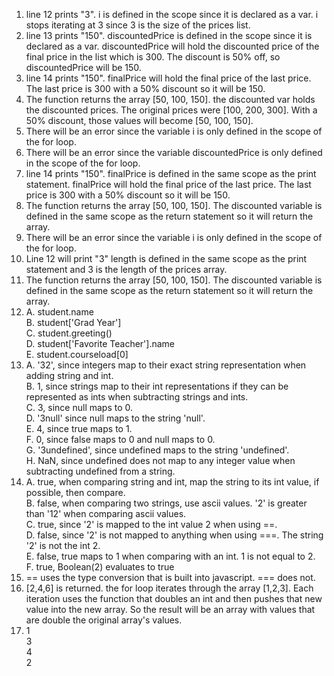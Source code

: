 
1. line 12 prints "3". i is defined in the scope since it is declared as a var. i stops iterating at 3 since 3 is the size of the prices list.
2. line 13 prints "150". discountedPrice is defined in the scope since it is declared as a var. discountedPrice will hold the discounted price of the final price in the list which is 300. The discount is 50% off, so discountedPrice will be 150.
3. line 14 prints "150". finalPrice will hold the final price of the last price. The last price is 300 with a 50% discount so it will be 150. 
4. The function returns the array [50, 100, 150]. the discounted var holds the discounted prices. The original prices were [100, 200, 300]. With a 50% discount, those values will become [50, 100, 150].
5. There will be an error since the variable i is only defined in the scope of the for loop.
6. There will be an error since the variable discountedPrice is only defined in the scope of the for loop.
7. line 14 prints "150". finalPrice is defined in the same scope as the print statement. finalPrice will hold the final price of the last price. The last price is 300 with a 50% discount so it will be 150. 
8. The function returns the array [50, 100, 150]. The discounted variable is defined in the same scope as the return statement so it will return the array.
9. There will be an error since the variable i is only defined in the scope of the for loop.
10. Line 12 will print "3" length is defined in the same scope as the print statement and 3 is the length of the prices array.
11. The function returns the array [50, 100, 150]. The discounted variable is defined in the same scope as the return statement so it will return the array.
12. A. student.name  
    B. student['Grad Year']  
    C. student.greeting()  
    D. student['Favorite Teacher'].name  
    E. student.courseload[0]  
13. A. '32', since integers map to their exact string representation when adding string and int.  
    B. 1, since strings map to their int representations if they can be represented as ints when subtracting strings and ints.  
    C. 3, since null maps to 0.  
    D. '3null' since null maps to the string 'null'.  
    E. 4, since true maps to 1.  
    F. 0, since false maps to 0 and null maps to 0.  
    G. '3undefined', since undefined maps to the string 'undefined'.  
    H. NaN, since undefined does not map to any integer value when subtracting undefined from a string.  
14. A. true, when comparing string and int, map the string to its int value, if possible, then compare.  
    B. false, when comparing two strings, use ascii values. '2' is greater than '12' when comparing ascii values.  
    C. true, since '2' is mapped to the int value 2 when using ==.  
    D. false, since '2' is not mapped to anything when using ===. The string '2' is not the int 2.   
    E. false, true maps to 1 when comparing with an int. 1 is not equal to 2.   
    F. true, Boolean(2) evaluates to true   
15. == uses the type conversion that is built into javascript. === does not.   
17. [2,4,6] is returned. the for loop iterates through the array [1,2,3]. Each iteration uses the function that doubles an int and then pushes that new value into the new array. So the result will be an array with values that are double the original array's values. 
19. 1  
    3  
    4  
    2  

 
